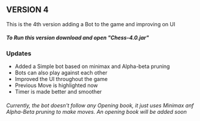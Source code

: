 ## VERSION 4
This is the 4th version adding a Bot to the game and improving on UI

##### To Run this version download and open "Chess-4.0.jar"

### Updates
- Added a Simple bot based on minimax and Alpha-beta pruning
- Bots can also play against each other
- Improved the UI throughout the game
- Previous Move is highlighted now
- Timer is made better and smoother

###### *Currently, the bot doesn't follow any Opening book, it just uses Minimax anf Alpha-Beta pruning to make moves. An opening book will be added soon*
